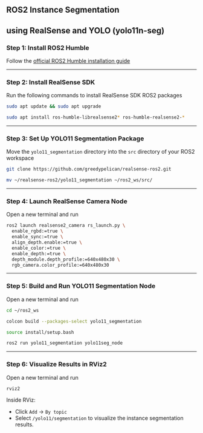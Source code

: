 ## ROS2 Instance Segmentation 
## using RealSense and YOLO (yolo11n-seg)

### Step 1: Install ROS2 Humble

Follow the [official ROS2 Humble installation guide](https://docs.ros.org/en/humble/Installation/Ubuntu-Install-Debs.html)

---

### Step 2: Install RealSense SDK

Run the following commands to install RealSense SDK ROS2 packages

```bash
sudo apt update && sudo apt upgrade
```
```bash
sudo apt install ros-humble-librealsense2* ros-humble-realsense2-*
```

---

### Step 3: Set Up YOLO11 Segmentation Package

Move the `yolo11_segmentation` directory into the `src` directory of your ROS2 workspace

```bash
git clone https://github.com/greedypelican/realsense-ros2.git
```
```bash
mv ~/realsense-ros2/yolo11_segmentation ~/ros2_ws/src/
```

---

### Step 4: Launch RealSense Camera Node

Open a new terminal and run

```bash
ros2 launch realsense2_camera rs_launch.py \
  enable_rgbd:=true \
  enable_sync:=true \
  align_depth.enable:=true \
  enable_color:=true \
  enable_depth:=true \
  depth_module.depth_profile:=640x480x30 \
  rgb_camera.color_profile:=640x480x30
```

---

### Step 5: Build and Run YOLO11 Segmentation Node

Open a new terminal and run

```bash
cd ~/ros2_ws
```
```bash
colcon build --packages-select yolo11_segmentation
```
```bash
source install/setup.bash
```
```bash
ros2 run yolo11_segmentation yolo11seg_node
```

---

### Step 6: Visualize Results in RViz2

Open a new terminal and run

```bash
rviz2
```

Inside RViz:
- Click `Add` → `By topic`
- Select `/yolo11/segmentation` to visualize the instance segmentation results.

